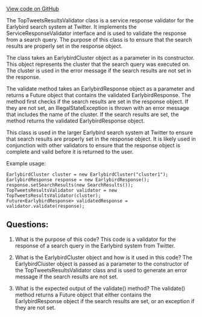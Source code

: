 [View code on GitHub](https://github.com/misbahsy/the-algorithm/src/java/com/twitter/search/earlybird_root/validators/TopTweetsResultsValidator.java)

The TopTweetsResultsValidator class is a service response validator for the Earlybird search system at Twitter. It implements the ServiceResponseValidator interface and is used to validate the response from a search query. The purpose of this class is to ensure that the search results are properly set in the response object.

The class takes an EarlybirdCluster object as a parameter in its constructor. This object represents the cluster that the search query was executed on. The cluster is used in the error message if the search results are not set in the response.

The validate method takes an EarlybirdResponse object as a parameter and returns a Future object that contains the validated EarlybirdResponse. The method first checks if the search results are set in the response object. If they are not set, an IllegalStateException is thrown with an error message that includes the name of the cluster. If the search results are set, the method returns the validated EarlybirdResponse object.

This class is used in the larger Earlybird search system at Twitter to ensure that search results are properly set in the response object. It is likely used in conjunction with other validators to ensure that the response object is complete and valid before it is returned to the user.

Example usage:

```
EarlybirdCluster cluster = new EarlybirdCluster("cluster1");
EarlybirdResponse response = new EarlybirdResponse();
response.setSearchResults(new SearchResults());
TopTweetsResultsValidator validator = new TopTweetsResultsValidator(cluster);
Future<EarlybirdResponse> validatedResponse = validator.validate(response);
```
## Questions: 
 1. What is the purpose of this code?
   This code is a validator for the response of a search query in the Earlybird system from Twitter.

2. What is the EarlybirdCluster object and how is it used in this code?
   The EarlybirdCluster object is passed as a parameter to the constructor of the TopTweetsResultsValidator class and is used to generate an error message if the search results are not set.

3. What is the expected output of the validate() method?
   The validate() method returns a Future object that either contains the EarlybirdResponse object if the search results are set, or an exception if they are not set.